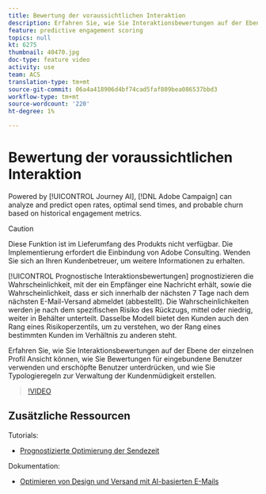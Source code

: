 ```yaml
---
title: Bewertung der voraussichtlichen Interaktion
description: Erfahren Sie, wie Sie Interaktionsbewertungen auf der Ebene der einzelnen Profil Ansicht können, wie Sie Bewertungen für eingebundene Benutzer verwenden und erschöpfte Benutzer unterdrücken, und wie Sie Typologieregeln zur Verwaltung der Kundenmüdigkeit erstellen.
feature: predictive engagement scoring
topics: null
kt: 6275
thumbnail: 40470.jpg
doc-type: feature video
activity: use
team: ACS
translation-type: tm+mt
source-git-commit: 06a4a418906d4bf74cad5faf809bea086537bbd3
workflow-type: tm+mt
source-wordcount: '220'
ht-degree: 1%

---
```



# Bewertung der voraussichtlichen Interaktion

Powered by [!UICONTROL Journey AI], [!DNL Adobe Campaign] can analyze and predict open rates, optimal send times, and probable churn based on historical engagement metrics.

>[!CAUTION]
>Diese Funktion ist im Lieferumfang des Produkts nicht verfügbar. Die Implementierung erfordert die Einbindung von Adobe Consulting. Wenden Sie sich an Ihren Kundenbetreuer, um weitere Informationen zu erhalten.

[!UICONTROL Prognostische Interaktionsbewertungen] prognostizieren die Wahrscheinlichkeit, mit der ein Empfänger eine Nachricht erhält, sowie die Wahrscheinlichkeit, dass er sich innerhalb der nächsten 7 Tage nach dem nächsten E-Mail-Versand abmeldet (abbestellt). Die Wahrscheinlichkeiten werden je nach dem spezifischen Risiko des Rückzugs, mittel oder niedrig, weiter in Behälter unterteilt. Dasselbe Modell bietet den Kunden auch den Rang eines Risikoperzentils, um zu verstehen, wo der Rang eines bestimmten Kunden im Verhältnis zu anderen steht.

Erfahren Sie, wie Sie Interaktionsbewertungen auf der Ebene der einzelnen Profil Ansicht können, wie Sie Bewertungen für eingebundene Benutzer verwenden und erschöpfte Benutzer unterdrücken, und wie Sie Typologieregeln zur Verwaltung der Kundenmüdigkeit erstellen.

>[!VIDEO](https://video.tv.adobe.com/v/40470?quality=12)

## Zusätzliche Ressourcen

Tutorials:

* [Prognostizierte Optimierung der Sendezeit](predictive-send-time-optimization.md)

Dokumentation:

* [Optimieren von Design und Versand mit AI-basierten E-Mails](https://docs.adobe.com/help/en/campaign-standard/using/testing-and-sending/preparing-and-testing-messages/predictive.html)
